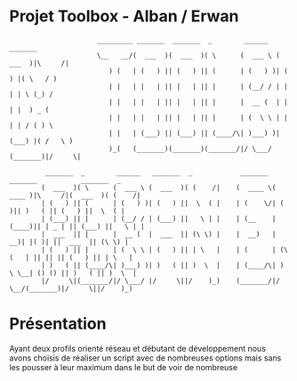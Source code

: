 # Projet Toolbox - Alban / Erwan



                          _________ _______  _______  _        ______   _______                           
                          \__   __/(  ___  )(  ___  )( \      (  ___ \ (  ___  )|\     /|                 
                             ) (   | (   ) || (   ) || (      | (   ) )| (   ) |( \   / )                 
                             | |   | |   | || |   | || |      | (__/ / | |   | | \ (_) /                  
                             | |   | |   | || |   | || |      |  __ (  | |   | |  ) _ (                   
                             | |   | |   | || |   | || |      | (  \ \ | |   | | / ( ) \                  
                             | |   | (___) || (___) || (____/\| )___) )| (___) |( /   \ )                 
                             )_(   (_______)(_______)(_______/|/ \___/ (_______)|/     \|                 
                                                                                                          
             _______  _        ______   _______  _            _______  _______           _______  _       
            (  ___  )( \      (  ___ \ (  ___  )( (    /|    (  ____ \(  ____ )|\     /|(  ___  )( (    /|
            | (   ) || (      | (   ) )| (   ) ||  \  ( |    | (    \/| (    )|| )   ( || (   ) ||  \  ( |
            | (___) || |      | (__/ / | (___) ||   \ | |    | (__    | (____)|| | _ | || (___) ||   \ | |
            |  ___  || |      |  __ (  |  ___  || (\ \) |    |  __)   |     __)| |( )| ||  ___  || (\ \) |
            | (   ) || |      | (  \ \ | (   ) || | \   |    | (      | (\ (   | || || || (   ) || | \   |
            | )   ( || (____/\| )___) )| )   ( || )  \  |    | (____/\| ) \ \__| () () || )   ( || )  \  |
            |/     \|(_______/|/ \___/ |/     \||/    )_)    (_______/|/   \__/(_______)|/     \||/    )_)
                                                                                                          

                                                                                                                  

                                                                                                                          
 # Présentation
Ayant deux profils orienté réseau et débutant de développement nous avons choisis de réaliser un script avec de nombreuses options mais sans les pousser à leur maximum dans le but de voir de nombreuse
